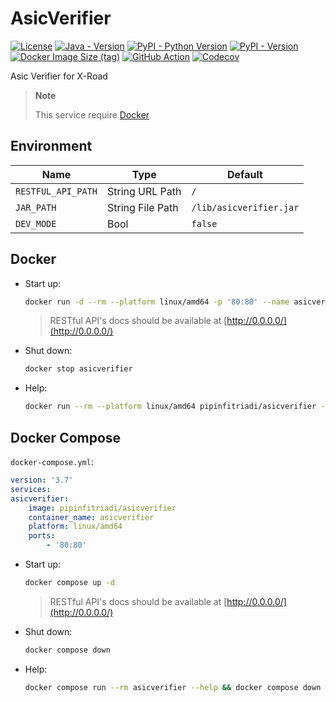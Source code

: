 <!--
Copyright (c) Free Software Foundation, Inc. All rights reserved.
Licensed under the AGPL-3.0-only License. See LICENSE in the project root for license information.
-->

# AsicVerifier

[![License](https://img.shields.io/github/license/pipinfitriadi/asicverifier?logoColor=black&label=License&labelColor=black&color=brightgreen)](https://github.com/pipinfitriadi/asicverifier/blob/main/LICENSE)
[![Java - Version](https://img.shields.io/badge/8-ED8B00?logo=openjdk&logoColor=ED8B00&label=Java&labelColor=black)](https://openjdk.org/projects/jdk8/)
[![PyPI - Python Version](https://img.shields.io/pypi/pyversions/asicverifier?logo=python&label=Python&labelColor=black)](https://pypi.org/project/asicverifier/)
[![PyPI - Version](https://img.shields.io/pypi/v/asicverifier?logo=pypi&label=PyPI&labelColor=black)](https://pypi.org/project/asicverifier/)
[![Docker Image Size (tag)](https://img.shields.io/docker/image-size/pipinfitriadi/asicverifier/latest?logo=Docker&label=latest&labelColor=black)](https://hub.docker.com/r/pipinfitriadi/asicverifier)
[![GitHub Action](https://img.shields.io/github/actions/workflow/status/pipinfitriadi/asicverifier/ci-cd.yml?logo=GitHub&label=CI/CD&labelColor=black)](https://github.com/pipinfitriadi/asicverifier/actions/workflows/ci-cd.yml)
[![Codecov](https://img.shields.io/codecov/c/github/pipinfitriadi/asicverifier?logo=codecov&label=Coverage&labelColor=black)](https://app.codecov.io/github/pipinfitriadi/asicverifier)

Asic Verifier for X-Road

> **Note**
>
> This service require [Docker](https://docs.docker.com/get-docker/)

## Environment

| Name               | Type             | Default                 |
|--------------------|------------------|-------------------------|
| `RESTFUL_API_PATH` | String URL Path  | `/`                     |
| `JAR_PATH`         | String File Path | `/lib/asicverifier.jar` |
| `DEV_MODE`         | Bool             | `false`                 |

## Docker

- Start up:

    ```sh
    docker run -d --rm --platform linux/amd64 -p '80:80' --name asicverifier pipinfitriadi/asicverifier
    ```

    > RESTful API's docs should be available at [http://0.0.0.0/](http://0.0.0.0/)

- Shut down:

    ```sh
    docker stop asicverifier
    ```

- Help:

    ```sh
    docker run --rm --platform linux/amd64 pipinfitriadi/asicverifier --help
    ```

## Docker Compose

`docker-compose.yml`:

```yml
version: '3.7'
services:
asicverifier:
    image: pipinfitriadi/asicverifier
    container_name: asicverifier
    platform: linux/amd64
    ports:
        - '80:80'
```

- Start up:

    ```sh
    docker compose up -d
    ```

    > RESTful API's docs should be available at [http://0.0.0.0/](http://0.0.0.0/)

- Shut down:

    ```sh
    docker compose down
    ```

- Help:

    ```sh
    docker compose run --rm asicverifier --help && docker compose down
    ```
